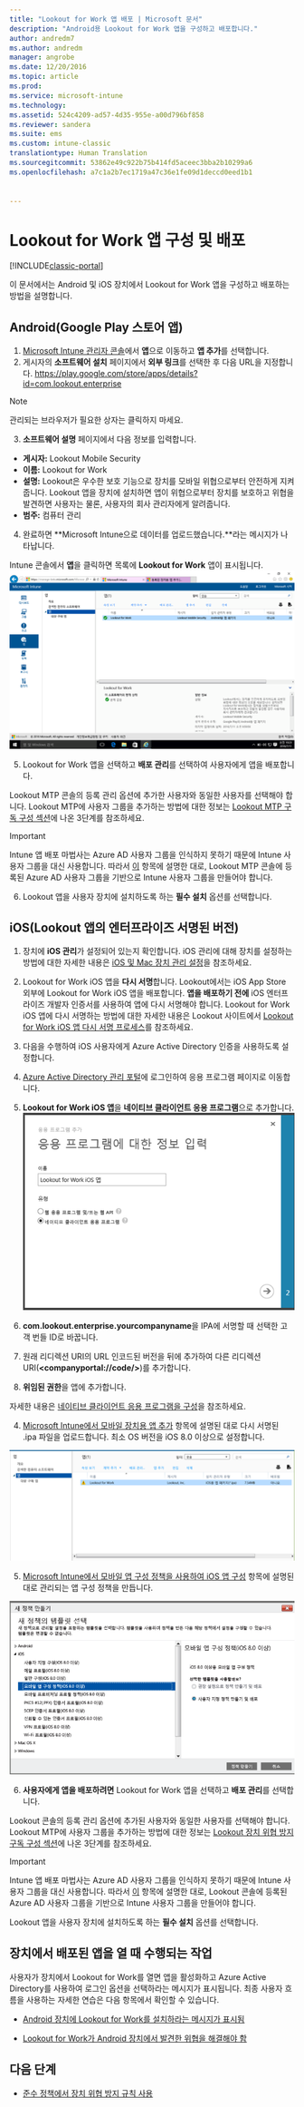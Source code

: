 ```yaml
---
title: "Lookout for Work 앱 배포 | Microsoft 문서"
description: "Android용 Lookout for Work 앱을 구성하고 배포합니다."
author: andredm7
ms.author: andredm
manager: angrobe
ms.date: 12/20/2016
ms.topic: article
ms.prod: 
ms.service: microsoft-intune
ms.technology: 
ms.assetid: 524c4209-ad57-4d35-955e-a00d796bf858
ms.reviewer: sandera
ms.suite: ems
ms.custom: intune-classic
translationtype: Human Translation
ms.sourcegitcommit: 53862e49c922b75b414fd5aceec3bba2b10299a6
ms.openlocfilehash: a7c1a2b7ec1719a47c36e1fe09d1deccd0eed1b1


---
```


# <a name="configure-and-deploy-lookout-for-work-apps"></a>Lookout for Work 앱 구성 및 배포

[!INCLUDE[classic-portal](../includes/classic-portal.md)]

이 문서에서는 Android 및 iOS 장치에서 Lookout for Work 앱을 구성하고 배포하는 방법을 설명합니다.

## <a name="android-google-play-store-app"></a>Android(Google Play 스토어 앱)

1.    [Microsoft Intune 관리자 콘솔](https://manage.microsoft.com)에서 **앱**으로 이동하고 **앱 추가**를 선택합니다.
2.    게시자의 **소프트웨어 설치** 페이지에서 **외부 링크**를 선택한 후 다음 URL을 지정합니다. https://play.google.com/store/apps/details?id=com.lookout.enterprise
  >[!NOTE]
  >관리되는 브라우저가 필요한 상자는 클릭하지 마세요.

3.    **소프트웨어 설명** 페이지에서 다음 정보를 입력합니다.
  * **게시자:** Lookout Mobile Security
  * **이름:** Lookout for Work
  * **설명:** Lookout은 우수한 보호 기능으로 장치를 모바일 위협으로부터 안전하게 지켜줍니다. Lookout 앱을 장치에 설치하면 앱이 위협으로부터 장치를 보호하고 위협을 발견하면 사용자는 물론, 사용자의 회사 관리자에게 알려줍니다.
  * **범주:** 컴퓨터 관리

4. 완료하면 **Microsoft Intune으로 데이터를 업로드했습니다.**라는 메시지가 나타납니다.

  Intune 콘솔에서 **앱**을 클릭하면 목록에 **Lookout for Work** 앱이 표시됩니다. ![목록에 나타난 Lookout for work 앱을 보여주는 Intune 관리 콘솔 앱 페이지의 스크린샷](../media/mtp/lookout-app-listed-intune-console.png)

5. Lookout for Work 앱을 선택하고 **배포 관리**를 선택하여 사용자에게 앱을 배포합니다.

  Lookout MTP 콘솔의 등록 관리 옵션에 추가한 사용자와 동일한 사용자를 선택해야 합니다.  Lookout MTP에 사용자 그룹을 추가하는 방법에 대한 정보는 [Lookout MTP 구독 구성 섹션](configure-and-deploy-lookout-for-work-apps.md)에 나온 3단계를 참조하세요.

  >[!IMPORTANT]
  > Intune 앱 배포 마법사는 Azure AD 사용자 그룹을 인식하지 못하기 때문에 Intune 사용자 그룹을 대신 사용합니다. 따라서 [이](plan-your-user-and-device-groups.md) 항목에 설명한 대로, Lookout MTP 콘솔에 등록된 Azure AD 사용자 그룹을 기반으로 Intune 사용자 그룹을 만들어야 합니다.

6. Lookout 앱을 사용자 장치에 설치하도록 하는 **필수 설치** 옵션를 선택합니다.

## <a name="ios-enterprise-signed-version-of-lookout-app"></a>iOS(Lookout 앱의 엔터프라이즈 서명된 버전)

1. 장치에 **iOS 관리**가 설정되어 있는지 확인합니다. iOS 관리에 대해 장치를 설정하는 방법에 대한 자세한 내용은 [iOS 및 Mac 장치 관리 설정](set-up-ios-and-mac-management-with-microsoft-intune.md)을 참조하세요.

2. Lookout for Work iOS 앱을 **다시 서명**합니다. Lookout에서는 iOS App Store 외부에 Lookout for Work iOS 앱을 배포합니다. **앱을 배포하기 전에** iOS 엔터프라이즈 개발자 인증서를 사용하여 앱에 다시 서명해야 합니다. Lookout for Work iOS 앱에 다시 서명하는 방법에 대한 자세한 내용은 Lookout 사이트에서 [Lookout for Work iOS 앱 다시 서명 프로세스](https://personal.support.lookout.com/hc/en-us/articles/114094038714)를 참조하세요.

3. 다음을 수행하여 iOS 사용자에게 Azure Active Directory 인증을 사용하도록 설정합니다.
  1.  [Azure Active Directory 관리 포털](https://manage.windowsazure.com)에 로그인하여 응용 프로그램 페이지로 이동합니다.
  2.  **Lookout for Work iOS 앱**을 **네이티브 클라이언트 응용 프로그램**으로 추가합니다.
  ![네이티브 클라이언트 앱 옵션을 보여 주는 앱 추가 대화 상자 스크린샷](../media/mtp/aad-add-app.png)
  3. **com.lookout.enterprise.yourcompanyname**을 IPA에 서명할 때 선택한 고객 번들 ID로 바꿉니다.
  4.  원래 리디렉션 URI의 URL 인코드된 버전을 뒤에 추가하여 다른 리디렉션 URI(**&lt;companyportal://code/>**)를 추가합니다.
  5.  **위임된 권한**을 앱에 추가합니다.

  자세한 내용은 [네이티브 클라이언트 응용 프로그램을 구성](https://azure.microsoft.com/en-us/documentation/articles/app-service-mobile-how-to-configure-active-directory-authentication/#optional-configure-a-native-client-application)을 참조하세요.

4. [Microsoft Intune에서 모바일 장치용 앱 추가](https://docs.microsoft.com/en-us/intune/deploy-use/add-apps-for-mobile-devices-in-microsoft-intune) 항목에 설명된 대로 다시 서명된 .ipa 파일을 업로드합니다. 최소 OS 버전을 iOS 8.0 이상으로 설정합니다.

  ![앱 목록에 표시되는 Lookout for Work 앱이 포함된 Intune 관리자 콘솔의 앱 페이지 스크린샷](../media/mtp/ios-app-uploaded-intune.png)

5. [Microsoft Intune에서 모바일 앱 구성 정책을 사용하여 iOS 앱 구성](https://docs.microsoft.com/en-us/intune/deploy-use/configure-ios-apps-with-mobile-app-configuration-policies-in-microsoft-intune) 항목에 설명된 대로 관리되는 앱 구성 정책을 만듭니다.

  ![iOS 8.0 이상 앱 구성 정책이 강조 표시된 새 정책 마법사의 스크린샷](../media/mtp/ios-app-config.png)

6. **사용자에게 앱을 배포하려면** Lookout for Work 앱을 선택하고 **배포 관리**를 선택합니다.

  Lookout  콘솔의 등록 관리 옵션에 추가된 사용자와 동일한 사용자를 선택해야 합니다.  Lookout MTP에 사용자 그룹을 추가하는 방법에 대한 정보는 [Lookout 장치 위협 방지 구독 구성 섹션](configure-and-deploy-lookout-for-work-apps.md)에 나온 3단계를 참조하세요.

  >[!IMPORTANT]
  > Intune 앱 배포 마법사는 Azure AD 사용자 그룹을 인식하지 못하기 때문에 Intune 사용자 그룹을 대신 사용합니다. 따라서 [이](plan-your-user-and-device-groups.md) 항목에 설명한 대로, Lookout 콘솔에 등록된 Azure AD 사용자 그룹을 기반으로 Intune 사용자 그룹을 만들어야 합니다.

  Lookout 앱을 사용자 장치에 설치하도록 하는 **필수 설치** 옵션를 선택합니다.

## <a name="what-happens-when-the-deployed-app-is-opened-on-the-device"></a>장치에서 배포된 앱을 열 때 수행되는 작업

사용자가 장치에서 Lookout for Work를 열면 앱을 활성화하고 Azure Active Directory를 사용하여 로그인 옵션을 선택하라는 메시지가 표시됩니다. 최종 사용자 흐름을 사용하는 자세한 연습은 다음 항목에서 확인할 수 있습니다.

* [Android 장치에 Lookout for Work를 설치하라는 메시지가 표시됨](http://docs.microsoft.com/intune/enduser/you-are-prompted-to-install-lookout-for-work-android)

* [Lookout for Work가 Android 장치에서 발견한 위협을 해결해야 함](http://docs.microsoft.com/intune/enduser/you-need-to-resolve-a-threat-found-by-lookout-for-work-android)

## <a name="next-steps"></a>다음 단계
* [준수 정책에서 장치 위협 방지 규칙 사용](enable-device-threat-protection-rule-in-compliance-policy.md)



<!--HONumber=Jan17_HO2-->


